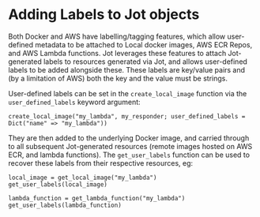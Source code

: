 # Adding Labels to Jot objects

Both Docker and AWS have labelling/tagging features, which allow user-defined metadata to be attached to Local docker images, AWS ECR Repos, and AWS Lambda functions. Jot leverages these features to attach Jot-generated labels to resources generated via Jot, and allows user-defined labels to be added alongside these. These labels are key/value pairs and (by a limitation of AWS) both the key and the value must be strings.

User-defined labels can be set in the `create_local_image` function via the `user_defined_labels` keyword argument:

`create_local_image("my_lambda", my_responder; user_defined_labels = Dict("name" => "my_lambda"))`

They are then added to the underlying Docker image, and carried through to all subsequent Jot-generated resources (remote images hosted on AWS ECR, and lambda functions). The `get_user_labels` function can be used to recover these labels from their respective resources, eg:
```
local_image = get_local_image("my_lambda")
get_user_labels(local_image)

lambda_function = get_lambda_function("my_lambda")
get_user_labels(lambda_function)
```
